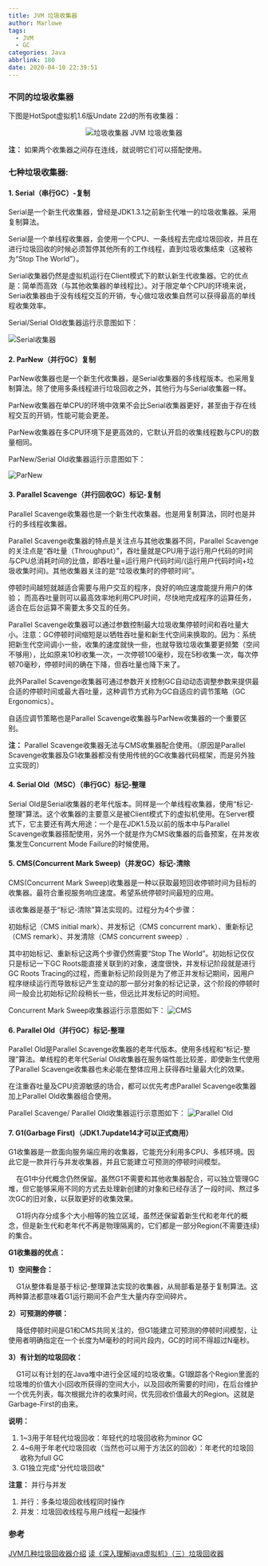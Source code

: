 ```yaml
---
title: JVM 垃圾收集器
author: Marlowe
tags:
  - JVM
  - GC
categories: Java
abbrlink: 180
date: 2020-04-10 22:39:51
---
```


<!--more-->


### 不同的垃圾收集器

下图是HotSpot虚拟机1.6版Undate 22d的所有收集器：
<center>

![垃圾收集器](https://img-blog.csdnimg.cn/20190102223741403.png?x-oss-process=image/watermark,type_ZmFuZ3poZW5naGVpdGk,shadow_10,text_aHR0cHM6Ly9ibG9nLmNzZG4ubmV0L3dlaXhpbl8zODU2OTQ5OQ==,size_16,color_FFFFFF,t_70)
JVM 垃圾收集器
</center>

**注：** 如果两个收集器之间存在连线，就说明它们可以搭配使用。


### 七种垃圾收集器:

#### 1. Serial（串行GC）-复制
Serial是一个新生代收集器，曾经是JDK1.3.1之前新生代唯一的垃圾收集器。采用复制算法。

Serial是一个单线程收集器，会使用一个CPU、一条线程去完成垃圾回收，并且在进行垃圾回收的时候必须暂停其他所有的工作线程，直到垃圾收集结束（这被称为“Stop The World”）。

Serial收集器仍然是虚拟机运行在Client模式下的默认新生代收集器。它的优点是：简单而高效（与其他收集器的单线程比）。对于限定单个CPU的环境来说，Seria收集器由于没有线程交互的开销，专心做垃圾收集自然可以获得最高的单线程收集效率。

Serial/Serial Old收集器运行示意图如下：

![Serial收集器](https://gitee.com/chenssy/blog-home/raw/master/image/series-images/javaCore/jvm/2019120001694_7.png)

#### 2. ParNew（并行GC）复制
ParNew收集器也是一个新生代收集器，是Serial收集器的多线程版本。也采用复制算法。除了使用多条线程进行垃圾回收之外，其他行为与Serial收集器一样。

ParNew收集器在单CPU的环境中效果不会比Serial收集器更好，甚至由于存在线程交互的开销，性能可能会更差。

ParNew收集器在多CPU环境下是更高效的，它默认开启的收集线程数与CPU的数量相同。

ParNew/Serial Old收集器运行示意图如下：

![ParNew](https://gitee.com/chenssy/blog-home/raw/master/image/series-images/javaCore/jvm/2019120001694_8.png)

#### 3. Parallel Scavenge（并行回收GC）标记-复制
Parallel Scavenge收集器也是一个新生代收集器。也是用复制算法，同时也是并行的多线程收集器。

Parallel Scavenge收集器的特点是关注点与其他收集器不同，Parallel Scavenge的关注点是“吞吐量（Throughput）”，吞吐量就是CPU用于运行用户代码的时间与CPU总消耗时间的比值，即吞吐量=运行用户代码时间/(运行用户代码时间+垃圾收集时间)。其他收集器关注的是“垃圾收集时的停顿时间”。

停顿时间越短就越适合需要与用户交互的程序，良好的响应速度能提升用户的体验； 而高吞吐量则可以最高效率地利用CPU时间，尽快地完成程序的运算任务，适合在后台运算不需要太多交互的任务。

Parallel Scavenge收集器可以通过参数控制最大垃圾收集停顿时间和吞吐量大小。注意：GC停顿时间缩短是以牺牲吞吐量和新生代空间来换取的。因为：系统把新生代空间调小一些，收集的速度就快一些，也就导致垃圾收集要更频繁（空间不够用），比如原来10秒收集一次，一次停顿100毫秒，现在5秒收集一次，每次停顿70毫秒，停顿时间的确在下降，但吞吐量也降下来了。

此外Parallel Scavenge收集器可通过参数开关控制GC自动动态调整参数来提供最合适的停顿时间或最大吞吐量，这种调节方式称为GC自适应的调节策略（GC Ergonomics）。

自适应调节策略也是Parallel Scavenge收集器与ParNew收集器的一个重要区别。

**注：** Parallel Scavenge收集器无法与CMS收集器配合使用。（原因是Parallel Scavenge收集器及G1收集器都没有使用传统的GC收集器代码框架，而是另外独立实现的）

#### 4. Serial Old（MSC）（串行GC）标记-整理

Serial Old是Serial收集器的老年代版本。同样是一个单线程收集器，使用“标记-整理”算法。这个收集器的主要意义是被Client模式下的虚拟机使用。在Server模式下，它主要还有两大用途：一个是在JDK1.5及以前的版本中与Parallel Scavenge收集器搭配使用，另外一个就是作为CMS收集器的后备预案，在并发收集发生Concurrent Mode Failure的时候使用。

#### 5. CMS(Concurrent Mark Sweep)（并发GC）标记-清除

CMS(Concurrent Mark Sweep)收集器是一种以获取最短回收停顿时间为目标的收集器。最符合重视服务响应速度。希望系统停顿时间最短的应用。

该收集器是基于“标记-清除”算法实现的。过程分为4个步骤：

初始标记（CMS initial mark）、并发标记（CMS concurrent mark）、重新标记（CMS remark）、并发清除（CMS concurrent sweep）.

其中初始标记、重新标记这两个步骤仍然需要“Stop The World”。初始标记仅仅只是标记一下GC Roots能直接关联到的对象，速度很快，并发标记阶段就是进行GC Roots Tracing的过程，而重新标记阶段则是为了修正并发标记期间，因用户程序继续运行而导致标记产生变动的那一部分对象的标记记录，这个阶段的停顿时间一般会比初始标记阶段稍长一些，但远比并发标记的时间短。

Concurrent Mark Sweep收集器运行示意图如下：
![CMS](https://gitee.com/chenssy/blog-home/raw/master/image/series-images/javaCore/jvm/2019120001694_10.png)
#### 6. Parallel Old（并行GC）标记-整理
Parallel Old是Parallel Scavenge收集器的老年代版本。使用多线程和“标记-整理”算法。单线程的老年代Serial Old收集器在服务端性能比较差，即使新生代使用了Parallel Scavenge收集器也未必能在整体应用上获得吞吐量最大化的效果。

在注重吞吐量及CPU资源敏感的场合，都可以优先考虑Parallel Scavenge收集器加上Parallel Old收集器组合使用。

Parallel Scavenge/ Parallel Old收集器运行示意图如下：
![Parallel Old](https://gitee.com/chenssy/blog-home/raw/master/image/series-images/javaCore/jvm/2019120001694_9.png)
#### 7. G1(Garbage First)（JDK1.7update14才可以正式商用）
G1收集器是一款面向服务端应用的收集器，它能充分利用多CPU、多核环境。因此它是一款并行与并发收集器，并且它能建立可预测的停顿时间模型。

    在G1中分代概念仍然保留。虽然G1不需要和其他收集器配合，可以独立管理GC堆，但它能够采用不同的方式去处理新创建的对象和已经存活了一段时间、熬过多次GC的旧对象，以获取更好的收集效果。

    G1将内存分成多个大小相等的独立区域，虽然还保留着新生代和老年代的概念，但是新生代和老年代不再是物理隔离的，它们都是一部分Region(不需要连续)的集合。

**G1收集器的优点：**

**1）空间整合：**

    G1从整体看是基于标记-整理算法实现的收集器，从局部看是基于复制算法。这两种算法都意味着G1运行期间不会产生大量内存空间碎片。

**2）可预测的停顿：**

    降低停顿时间是G1和CMS共同关注的，但G1能建立可预测的停顿时间模型，让使用者明确指定在一个长度为M毫秒的时间片段内，GC的时间不得超过N毫秒。

**3）有计划的垃圾回收：**

    G1可以有计划的在Java堆中进行全区域的垃圾收集。G1跟踪各个Region里面的垃圾堆的价值大小(回收所获得的空间大小，以及回收所需要的时间)，在后台维护一个优先列表，每次根据允许的收集时间，优先回收价值最大的Region。这就是Garbage-First的由来。


**说明：**
1. 1~3用于年轻代垃圾回收：年轻代的垃圾回收称为minor GC
2. 4~6用于年老代垃圾回收（当然也可以用于方法区的回收）：年老代的垃圾回收称为full GC
3. G1独立完成"分代垃圾回收"

**注意：** 并行与并发

1. 并行：多条垃圾回收线程同时操作
2. 并发：垃圾回收线程与用户线程一起操作



### 参考
[JVM几种垃圾回收器介绍](https://www.cnblogs.com/blythe/p/7488061.html)
[读《深入理解java虚拟机》（三）垃圾回收器](http://cmsblogs.com/?p=17120)